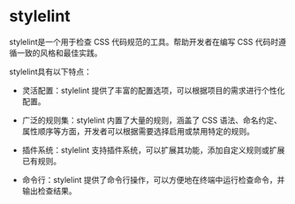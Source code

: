 # stylelint

stylelint是一个用于检查 CSS 代码规范的工具。帮助开发者在编写 CSS 代码时遵循一致的风格和最佳实践。

stylelint具有以下特点：

- 灵活配置：stylelint 提供了丰富的配置选项，可以根据项目的需求进行个性化配置。

- 广泛的规则集：stylelint 内置了大量的规则，涵盖了 CSS 语法、命名约定、属性顺序等方面，开发者可以根据需要选择启用或禁用特定的规则。

- 插件系统：stylelint 支持插件系统，可以扩展其功能，添加自定义规则或扩展已有规则。

- 命令行：stylelint 提供了命令行操作，可以方便地在终端中运行检查命令，并输出检查结果。